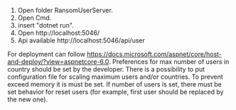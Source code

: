 1. Open folder RansomUserServer.
2. Open Cmd.
3. insert "dotnet run".
4. Open http://localhost:5046/
5. Api available http://localhost:5046/api/user

For deployment can follow https://docs.microsoft.com/aspnet/core/host-and-deploy/?view=aspnetcore-6.0. 
Preferences for max number of users in country should be set by the developer. There is a possibility to put configuration file for scaling maximum users and/or countries. To prevent exceed memory it is must be set. 
If number of users is set, there must be set behavior for reset users (for example, first user should be replaced by the new one).
